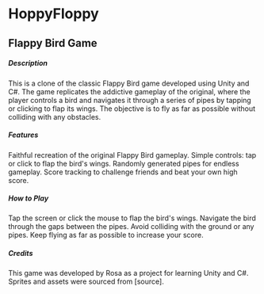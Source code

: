 # HoppyFloppy

<h2>Flappy Bird Game</h2>

<h5>Description</h5>
This is a clone of the classic Flappy Bird game developed using Unity and C#. The game replicates the addictive gameplay of the original, where the player controls a bird and navigates it through a series of pipes by tapping or clicking to flap its wings. The objective is to fly as far as possible without colliding with any obstacles.

<h5>Features</h5>
Faithful recreation of the original Flappy Bird gameplay.
Simple controls: tap or click to flap the bird's wings.
Randomly generated pipes for endless gameplay.
Score tracking to challenge friends and beat your own high score.

<h5>How to Play</h5>
Tap the screen or click the mouse to flap the bird's wings.
Navigate the bird through the gaps between the pipes.
Avoid colliding with the ground or any pipes.
Keep flying as far as possible to increase your score.
  
<h5>Credits</h5>
This game was developed by Rosa as a project for learning Unity and C#.
Sprites and assets were sourced from [source].
